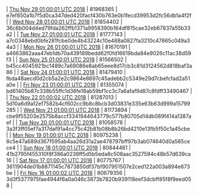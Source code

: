 | [Thu Nov 29 01:00:01 UTC 2018](https://transfer.sh/152dyn/trcninja-dbdump-20181129010001.tar.bz2) | 81968365 | e7ef850a1b7f5d0ca347ded420facf430b763e0b1fecd39953d2fc56db1a4f2f | 
| [Wed Nov 28 01:00:01 UTC 2018](https://transfer.sh/NHKTZ/trcninja-dbdump-20181128010001.tar.bz2) | 81854402 | 36c6b004d4ed79fda262ffb1371a9958390b164df815cae32eb67837a55b33a2 | 
| [Tue Nov 27 01:00:01 UTC 2018](https://transfer.sh/zyHEr/trcninja-dbdump-20181127010001.tar.bz2) | 81777143 | a7c0348ebd0bfe281fcbe0de4b43224c10e488a0827fa3210c47865c049a34a3 | 
| [Mon Nov 26 01:00:01 UTC 2018](https://transfer.sh/pWRuv/trcninja-dbdump-20181126010001.tar.bz2) | 81670191 | a4663862aaa47eb1db70a439189bedd62f0fd16619bda84e9026c11ac38d59f3 | 
| [Sun Nov 25 01:00:01 UTC 2018](https://transfer.sh/g3EuU/trcninja-dbdump-20181125010001.tar.bz2) | 81566502 | b45cc4045921bc1489c7a69086e8ab65eee8d17cb3c81d3124562d818baf3a86 | 
| [Sat Nov 24 01:00:01 UTC 2018](https://transfer.sh/HV23k/trcninja-dbdump-20181124010001.tar.bz2) | 81479410 | fbda48aecd0d2cb5a2e2c9864e8697c45adebb2c5349e29d7cbefcfad2a51a0e | 
| [Fri Nov 23 01:00:01 UTC 2018](https://transfer.sh/zrzQ2/trcninja-dbdump-20181123010001.tar.bz2) | 81355074 | bd61405b87c338b55ffc1d36fe18ab59bf1cc3c7a6afaf9d87c8fdff33490467 | 
| [Thu Nov 22 01:00:02 UTC 2018](https://transfer.sh/21Ww9/trcninja-dbdump-20181122010002.tar.bz2) | 81287013 | 5d10a6d9a12ef7582b4cf602cc9b8c8bcb3d03831e335e63b63d999a15799285 | 
| [Wed Nov 21 01:00:01 UTC 2018](https://transfer.sh/eP2Ig/trcninja-dbdump-20181121010001.tar.bz2) | 81173894 | cbe9f55203e2575b8accf3341944643779c577b80705d14db089f414a1387aef | 
| [Tue Nov 20 01:00:01 UTC 2018](https://transfer.sh/sunl2/trcninja-dbdump-20181120010001.tar.bz2) | 81058578 | 3a3f3ff05ef7a317daf91a4cc75c42b81b08b8b26bd4210e13fb5f50c1a45cbe | 
| [Mon Nov 19 01:00:01 UTC 2018](https://transfer.sh/CFMso/trcninja-dbdump-20181119010001.tar.bz2) | 80975238 | 8c5e47a689d367f595ab4aa26d31a2ae478797bff97b3ab074640d0a565cece4 | 
| [Sun Nov 18 01:00:01 UTC 2018](https://transfer.sh/dNpaz/trcninja-dbdump-20181118010001.tar.bz2) | 80844461 | 41b2795f455310f8f386a0238ff5d5b5eda8c508aac3527594c48b57d639ca16 | 
| [Sat Nov 17 01:00:01 UTC 2018](https://transfer.sh/143ka/trcninja-dbdump-20181117010001.tar.bz2) | 80775767 | 3611904de01b8871145c7873850df37bf907951507e2ced122a003a894e673be | 
| [Fri Nov 16 01:00:02 UTC 2018](https://transfer.sh/rNhbO/trcninja-dbdump-20181116010002.tar.bz2) | 80679356 | 3d3f5377975fae4944f6a0a046c3873b7820b939118eef3dcbff85f8f9eed058 | 
